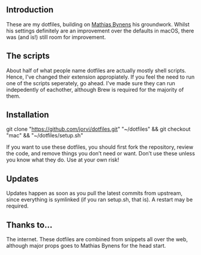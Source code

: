 ## Introduction

These are my dotfiles, building on [Mathias Bynens](https://mathiasbynens.be/) his groundwork. Whilst his settings definitely are an improvement over the defaults in macOS, there was (and is!) still room for improvement.

## The scripts

About half of what people name dotfiles are actually mostly shell scripts. Hence, I've changed their extension appropiately.
If you feel the need to run one of the scripts seperately, go ahead. I've made sure they can run indepedently of eachother, although Brew is required for the majority of them.

## Installation

git clone "https://github.com/jorvi/dotfiles.git" "~/dotfiles" && git checkout "mac" && "~/dotfiles/setup.sh"

If you want to use these dotfiles, you should first fork the repository, review the code, and remove things you don’t need or want. Don’t use these unless you know what they do. Use at your own risk!

## Updates

Updates happen as soon as you pull the latest commits from upstream, since everything is symlinked (if you ran setup.sh, that is). A restart may be required.

## Thanks to…
The internet. These dotfiles are combined from snippets all over the web, although major props goes to Mathias Bynens for the head start.
